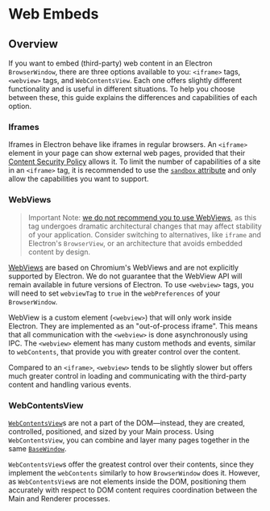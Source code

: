 # Web Embeds

## Overview

If you want to embed (third-party) web content in an Electron `BrowserWindow`,
there are three options available to you: `<iframe>` tags, `<webview>` tags,
and `WebContentsView`. Each one offers slightly different functionality and is
useful in different situations. To help you choose between these, this guide
explains the differences and capabilities of each option.

### Iframes

Iframes in Electron behave like iframes in regular browsers. An `<iframe>`
element in your page can show external web pages, provided that their
[Content Security Policy](https://developer.mozilla.org/en-US/docs/Web/HTTP/CSP)
allows it. To limit the number of capabilities of a site in an `<iframe>` tag,
it is recommended to use the [`sandbox` attribute](https://developer.mozilla.org/en-US/docs/Web/HTML/Element/iframe#attr-sandbox)
and only allow the capabilities you want to support.

### WebViews

> Important Note:
[we do not recommend you to use WebViews](../api/webview-tag.md#warning),
as this tag undergoes dramatic architectural changes that may affect stability
of your application. Consider switching to alternatives, like `iframe` and
Electron's `BrowserView`, or an architecture that avoids embedded content
by design.

[WebViews](../api/webview-tag.md) are based on Chromium's WebViews and are not
explicitly supported by Electron. We do not guarantee that the WebView API will
remain available in future versions of Electron. To use `<webview>` tags, you
will need to set `webviewTag` to `true` in the `webPreferences` of your
`BrowserWindow`.

WebView is a custom element (`<webview>`) that will only work inside Electron.
They are implemented as an "out-of-process iframe". This means that all
communication with the `<webview>` is done asynchronously using IPC. The
`<webview>` element has many custom methods and events, similar to
`webContents`, that provide you with greater control over the content.

Compared to an `<iframe>`, `<webview>` tends to be slightly slower but offers
much greater control in loading and communicating with the third-party content
and handling various events.

### WebContentsView

[`WebContentsView`](../api/web-contents-view.md)s are not a part of the
DOM—instead, they are created, controlled, positioned, and sized by your
Main process. Using `WebContentsView`, you can combine and layer many pages
together in the same [`BaseWindow`](../api/base-window.md).

`WebContentsView`s offer the greatest control over their contents, since they
implement the `webContents` similarly to how `BrowserWindow` does it. However,
as `WebContentsView`s are not elements inside the DOM, positioning them
accurately with respect to DOM content requires coordination between the
Main and Renderer processes.
